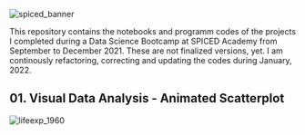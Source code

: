  ![spiced_banner](https://user-images.githubusercontent.com/89396215/148706672-089e1b21-75b3-43a9-b8e4-85428337f7b8.png)

This repository contains the notebooks and programm codes of the projects I completed during a Data Science Bootcamp at SPICED Academy from September to December 2021. These are not finalized versions, yet. I am continously refactoring, correcting and updating the codes during 
January, 2022.

## 01. Visual Data Analysis - Animated Scatterplot

![lifeexp_1960](https://user-images.githubusercontent.com/89396215/150553939-23c4b97e-4c27-4ff8-8125-af7a9599913a.png)
